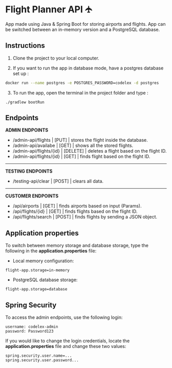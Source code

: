 # Flight Planner API 🛧

App made using Java & Spring Boot for storing airports and flights. App can be switched between an in-memory version and a PostgreSQL database.

## Instructions

1. Clone the project to your local computer.

2. If you want to run the app in database mode, have a postgres database set up :

```bash
docker run --name postgres -e POSTGRES_PASSWORD=codelex -d postgres
```
3. To run the app, open the terminal in the project folder and type :
```
./gradlew bootRun
```

## Endpoints

**ADMIN ENDPOINTS**

- /admin-api/flights | [PUT] | stores the flight inside the database.
- /admin-api/availabe | [GET] | shows all the stored flights.
- /admin-api/flights/{id} | [DELETE] | deletes a flight based on the flight ID.
- /admin-api/flights/{id} | [GET] | finds flight based on the flight ID.

---
**TESTING ENDPOINTS**

- /testing-api/clear | [POST] | clears all data.

---
**CUSTOMER ENDPOINTS**

- /api/airports | [GET] | finds airports based on input (Params).
- /api/flights/{id} | [GET] | finds flights based on the flight ID.
- /api/flights/search | [POST] | finds flights by sending a JSON object. 
## Application properties
To switch between memory storage and database storage, type the following in the **application.properties** file:
- Local memory configuration:
```
flight-app.storage=in-memory
```
- PostgreSQL database storage:
```
flight-app.storage=database
```
## Spring Security

To access the admin endpoints, use the following login:
```
username: codelex-admin
password: Password123
```
If you would like to change the login credentials, locate the **application.properties** file and change these two values:
```
spring.security.user.name=...
spring.security.user.password...
```

